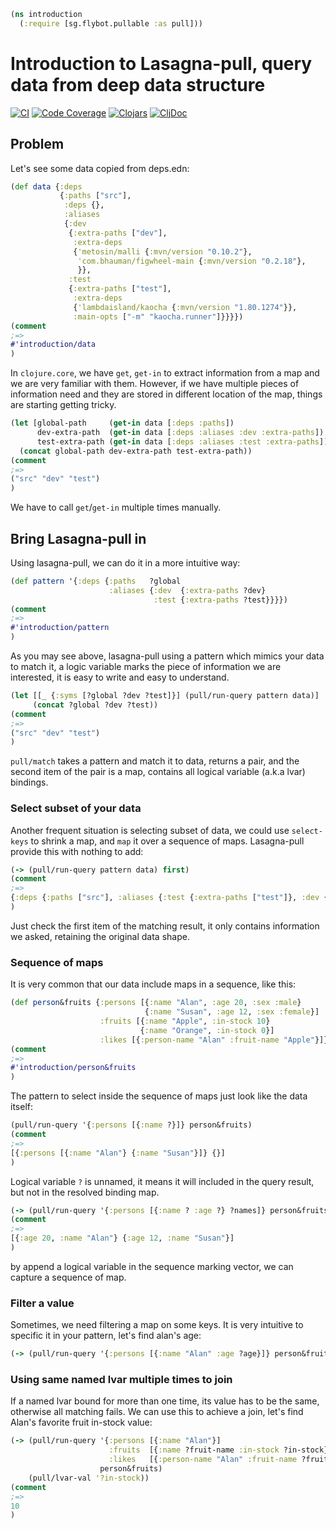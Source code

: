 ```clojure
(ns introduction 
  (:require [sg.flybot.pullable :as pull]))
```
# Introduction to Lasagna-pull, query data from deep data structure
[![CI](https://github.com/flybot-sg/lasagna-pull/actions/workflows/main.yml/badge.svg)](https://github.com/flybot-sg/lasagna-pull/actions/workflows/main.yml)
[![Code Coverage](https://codecov.io/gh/flybot-sg/lasagna-pull/branch/master/graph/badge.svg)](https://codecov.io/gh/flybot-sg/lasagna-pull)
[![Clojars](https://img.shields.io/clojars/v/sg.flybot/lasagna-pull.svg)](https://clojars.org/sg.flybot/lasagna-pull)
[![CljDoc](https://cljdoc.org/badge/sg.flybot/lasagna-pull)](https://cljdoc.org/d/sg.flybot/lasagna-pull)
## Problem
 Let's see some data copied from deps.edn:
```clojure
(def data {:deps 
           {:paths ["src"],
            :deps {},
            :aliases
            {:dev
             {:extra-paths ["dev"],
              :extra-deps
              {'metosin/malli {:mvn/version "0.10.2"},
               'com.bhauman/figwheel-main {:mvn/version "0.2.18"},
               }},
             :test
             {:extra-paths ["test"],
              :extra-deps
              {'lambdaisland/kaocha {:mvn/version "1.80.1274"}},
              :main-opts ["-m" "kaocha.runner"]}}}})
(comment
;=>
#'introduction/data
)
```
 In `clojure.core`, we have `get`, `get-in` to extract information 
 from a map and we are very familiar with them. However, if we have multiple 
 pieces of information need and they are stored in different location of the map, 
 things are starting getting tricky. 

```clojure
(let [global-path     (get-in data [:deps :paths])
      dev-extra-path  (get-in data [:deps :aliases :dev :extra-paths])
      test-extra-path (get-in data [:deps :aliases :test :extra-paths])]
  (concat global-path dev-extra-path test-extra-path))
(comment
;=>
("src" "dev" "test")
)
```
 We have to call `get`/`get-in` multiple times manually.
## Bring Lasagna-pull in
 Using lasagna-pull, we can do it in a more intuitive way:
```clojure
(def pattern '{:deps {:paths   ?global
                      :aliases {:dev  {:extra-paths ?dev}
                                :test {:extra-paths ?test}}}})
(comment
;=>
#'introduction/pattern
)
```
 As you may see above, lasagna-pull using a pattern which mimics your data
 to match it, a logic variable marks the piece of information we are interested,
 it is easy to write and easy to understand.
```clojure
(let [[_ {:syms [?global ?dev ?test]}] (pull/run-query pattern data)]
     (concat ?global ?dev ?test))
(comment
;=>
("src" "dev" "test")
)
```
 `pull/match` takes a pattern and match it to data, returns a pair, and
 the second item of the pair is a map, contains all logical variable (a.k.a lvar)
 bindings.
### Select subset of your data
 Another frequent situation is selecting subset of data, we could use 
 `select-keys` to shrink a map, and `map` it over a sequence of maps.
 Lasagna-pull provide this with nothing to add:
```clojure
(-> (pull/run-query pattern data) first)
(comment
;=>
{:deps {:paths ["src"], :aliases {:test {:extra-paths ["test"]}, :dev {:extra-paths ["dev"]}}}}
)
```
 Just check the first item of the matching result, it only contains
 information we asked, retaining the original data shape.
### Sequence of maps
 It is very common that our data include maps in a sequence, like this:
```clojure
(def person&fruits {:persons [{:name "Alan", :age 20, :sex :male}
                              {:name "Susan", :age 12, :sex :female}]
                    :fruits [{:name "Apple", :in-stock 10}
                             {:name "Orange", :in-stock 0}]
                    :likes [{:person-name "Alan" :fruit-name "Apple"}]})
(comment
;=>
#'introduction/person&fruits
)
```
 The pattern to select inside the sequence of maps just look like the data itself:
```clojure
(pull/run-query '{:persons [{:name ?}]} person&fruits)
(comment
;=>
[{:persons [{:name "Alan"} {:name "Susan"}]} {}]
)
```
 Logical variable `?` is unnamed, it means it will included in the query result,
 but not in the resolved binding map. 
```clojure
(-> (pull/run-query '{:persons [{:name ? :age ?} ?names]} person&fruits) (pull/lvar-val '?names))
(comment
;=>
[{:age 20, :name "Alan"} {:age 12, :name "Susan"}]
)
```
 by append a logical variable in the sequence marking vector, we can capture
 a sequence of map.
### Filter a value
 Sometimes, we need filtering a map on some keys. It is very intuitive to specific
 it in your pattern, let's find alan's age:
```clojure
(-> (pull/run-query '{:persons [{:name "Alan" :age ?age}]} person&fruits) (pull/lvar-val '?age))
```
### Using same named lvar multiple times to join
 If a named lvar bound for more than one time, its value has to be the same, otherwise
 all matching fails. We can use this to achieve a join, let's find Alan's favorite fruit
 in-stock value:
```clojure
(-> (pull/run-query '{:persons [{:name "Alan"}]
                      :fruits  [{:name ?fruit-name :in-stock ?in-stock}]
                      :likes   [{:person-name "Alan" :fruit-name ?fruit-name}]}
                    person&fruits)
    (pull/lvar-val '?in-stock))
(comment
;=>
10
)
```

